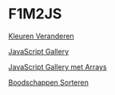 # F1M2JS

[Kleuren Veranderen](http://miyaki.eu/JS/Colors/)

[JavaScript Gallery](http://miyaki.eu/JS/JSGallery/)

[JavaScript Gallery met Arrays](http://miyaki.eu/JS/JSGalleryArray/)

[Boodschappen Sorteren](http://miyaki.eu/JS/Boodschappen/)
